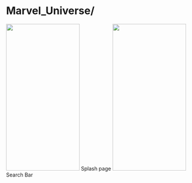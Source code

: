 # Marvel_Universe/
<img  src="https://user-images.githubusercontent.com/62838207/145147393-ac858e2c-e5ca-4226-9333-5f89df147862.png" width="200" height="400"/>
Splash page
<img  src="https://user-images.githubusercontent.com/62838207/145147573-a22493c7-9cdb-4dcd-afd2-c899ff500d1c.png" width="200" height="400"/>
Search Bar


